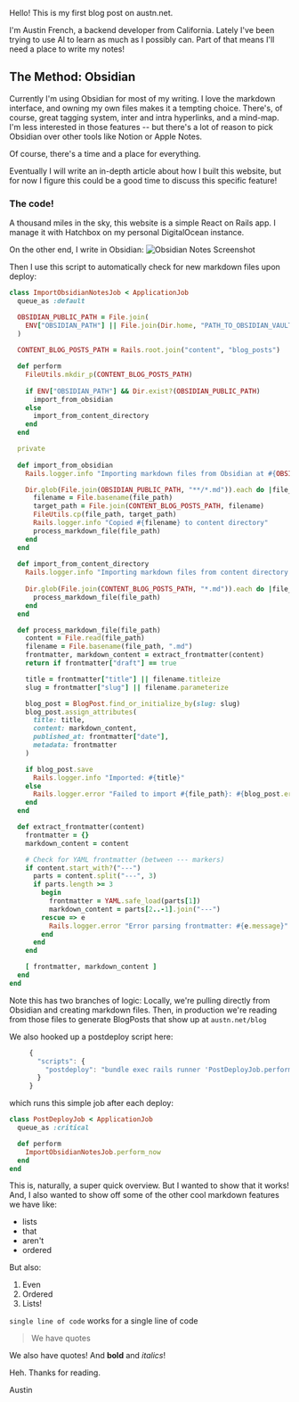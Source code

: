 Hello! This is my first blog post on austn.net.

I'm Austin French, a backend developer from California. Lately I've been trying to use AI to learn as much as I possibly can. Part of that means I'll need a place to write my notes! 

## The Method: Obsidian

Currently I'm using Obsidian for most of my writing. I love the markdown interface, and owning my own files makes it a tempting choice. There's, of course, great tagging system, inter and intra hyperlinks, and a mind-map. I'm less interested in those features -- but there's a lot of reason to pick Obsidian over other tools like Notion or Apple Notes.

Of course, there's a time and a place for everything.

Eventually I will write an in-depth article about how I built this website, but for now I figure this could be a good time to discuss this specific feature!

### The code!
A thousand miles in the sky, this website is a simple React on Rails app. I manage it with Hatchbox on my personal DigitalOcean instance.

On the other end, I write in Obsidian:
![Obsidian Notes Screenshot](https://media.cleanshot.cloud/media/116489/NVsgdzyNI6fp5ckJPvNo9ZiNcPMDARGIQOhmVaXK.jpeg?Expires=1742991391&Signature=OoAhVHykvx276sSDPZDbVwfxAIayHQsR8d4wj16okBVEWV9Qb5NR~dWcMe0dbju2vmk-k3kvSc-898grQjQYrU-hm5T1wdJPGPHqu6gKetw6fT-6YafVyR~4M7TOkxmUHy0lQUemY1eM2l~OgAQZDKWvD-TRh~a6mhVZvZb2cW8yvk5Me-e148RuYaP5Wl1KHTXPVEPHSwZ5xaXqYRhZcWR~uSvCOTtg2AjB0REBSIngcNuynQ8KJFVGV3KVh4wxbh522HXiu1K-1LG2FNIiCeXi97a3gHf9I8mWCg6KoDJ951Ie0TuQX1XecFP9oPz-uMg80RxrB2rsVhFWGVf~XQ__&Key-Pair-Id=K269JMAT9ZF4GZ)


Then I use this script to automatically check for new markdown files upon deploy:
```ruby
class ImportObsidianNotesJob < ApplicationJob
  queue_as :default

  OBSIDIAN_PUBLIC_PATH = File.join(
    ENV["OBSIDIAN_PATH"] || File.join(Dir.home, "PATH_TO_OBSIDIAN_VAULT")
  )
  
  CONTENT_BLOG_POSTS_PATH = Rails.root.join("content", "blog_posts")

  def perform
    FileUtils.mkdir_p(CONTENT_BLOG_POSTS_PATH)
    
    if ENV["OBSIDIAN_PATH"] && Dir.exist?(OBSIDIAN_PUBLIC_PATH)
      import_from_obsidian
    else
      import_from_content_directory
    end
  end

  private
  
  def import_from_obsidian
    Rails.logger.info "Importing markdown files from Obsidian at #{OBSIDIAN_PUBLIC_PATH}"

    Dir.glob(File.join(OBSIDIAN_PUBLIC_PATH, "**/*.md")).each do |file_path|
      filename = File.basename(file_path)
      target_path = File.join(CONTENT_BLOG_POSTS_PATH, filename)
      FileUtils.cp(file_path, target_path)
      Rails.logger.info "Copied #{filename} to content directory"
      process_markdown_file(file_path)
    end
  end
  
  def import_from_content_directory
    Rails.logger.info "Importing markdown files from content directory at #{CONTENT_BLOG_POSTS_PATH}"
    
    Dir.glob(File.join(CONTENT_BLOG_POSTS_PATH, "*.md")).each do |file_path|
      process_markdown_file(file_path)
    end
  end

  def process_markdown_file(file_path)
    content = File.read(file_path)
    filename = File.basename(file_path, ".md")
    frontmatter, markdown_content = extract_frontmatter(content)
    return if frontmatter["draft"] == true

    title = frontmatter["title"] || filename.titleize
    slug = frontmatter["slug"] || filename.parameterize

    blog_post = BlogPost.find_or_initialize_by(slug: slug)
    blog_post.assign_attributes(
      title: title,
      content: markdown_content,
      published_at: frontmatter["date"],
      metadata: frontmatter
    )

    if blog_post.save
      Rails.logger.info "Imported: #{title}"
    else
      Rails.logger.error "Failed to import #{file_path}: #{blog_post.errors.full_messages.join(', ')}"
    end
  end

  def extract_frontmatter(content)
    frontmatter = {}
    markdown_content = content

    # Check for YAML frontmatter (between --- markers)
    if content.start_with?("---")
      parts = content.split("---", 3)
      if parts.length >= 3
        begin
          frontmatter = YAML.safe_load(parts[1])
          markdown_content = parts[2..-1].join("---")
        rescue => e
          Rails.logger.error "Error parsing frontmatter: #{e.message}"
        end
      end
    end

    [ frontmatter, markdown_content ]
  end
end
```

Note this has two branches of logic: Locally, we're pulling directly from Obsidian and creating markdown files. Then, in production we're reading from those files to generate BlogPosts that show up at `austn.net/blog`


We also hooked up a postdeploy script here:
```js
     {
       "scripts": {
         "postdeploy": "bundle exec rails runner 'PostDeployJob.perform_now'"
       }
     }
```

which runs this simple job after each deploy:
```ruby
class PostDeployJob < ApplicationJob
  queue_as :critical

  def perform
    ImportObsidianNotesJob.perform_now
  end
end
```


This is, naturally, a super quick overview. But I wanted to show that it works! And, I also wanted to show off some of the other cool markdown features we have like:
- lists
- that
- aren't
- ordered

But also:
1. Even
2. Ordered
3. Lists!

`single line of code` works for a single line of code

>We have quotes

We also have quotes! And **bold** and *italics*!


Heh. Thanks for reading.


Austin